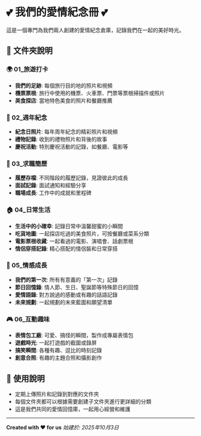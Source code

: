 # 💕 我們的愛情紀念冊 💕

這是一個專門為我們兩人創建的愛情紀念倉庫，記錄我們在一起的美好時光。

## 📁 文件夾說明

### 🌍 01_旅遊打卡
- **我們的足跡**: 每個旅行目的地的照片和視頻
- **機票票根**: 旅行中使用的機票、火車票、門票等票根掃描件或照片
- **美食探店**: 當地特色美食的照片和餐廳推薦

### 💝 02_週年紀念
- **紀念日照片**: 每年周年紀念的精彩照片和視頻
- **禮物記錄**: 收到的禮物照片和背後的故事
- **慶祝活動**: 特別慶祝活動的記錄，如餐廳、電影等

### 💼 03_求職簡歷
- **履歷存檔**: 不同階段的履歷記錄，見證彼此的成長
- **面試記錄**: 面試通知和經驗分享
- **職場成長**: 工作中的成就和里程碑

### 🏠 04_日常生活
- **生活中的小確幸**: 記錄日常中溫馨甜蜜的小瞬間
- **吃貨地圖**: 一起探店吃過的美食照片，可按餐廳或菜系分類
- **電影票根收藏**: 一起看過的電影、演唱會、話劇票根
- **情侶穿搭記錄**: 精心搭配的情侶裝和日常穿搭

### 💖 05_情感成長
- **我們的第一次**: 所有有意義的「第一次」記錄
- **節日回憶錄**: 情人節、生日、聖誕節等特殊節日的回憶
- **愛情語錄**: 對方說過的感動或有趣的話語記錄
- **未來規劃**: 一起規劃的未來藍圖和願望清單

### 🎮 06_互動趣味
- **表情包工廠**: 可愛、搞怪的瞬間，製作成專屬表情包
- **遊戲時光**: 一起打遊戲的截圖或錄屏
- **搞笑瞬間**: 各種有趣、逗比的時刻記錄
- **創意合照**: 有趣的主題合照和攝影創作

## 📝 使用說明
- 定期上傳照片和記錄到對應的文件夾
- 每個文件夾都可以根據需要創建子文件夾進行更詳細的分類
- 這是我們共同的愛情回憶庫，一起用心經營和維護

---

**Created with ❤️ for us**
*始建於: 2025年10月3日*